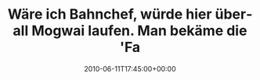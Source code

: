 ---
retweeted: false
source: <a href="http://twitter.com" rel="nofollow">Twitter Web Client</a>
entities:
  hashtags: []
  symbols: []
  user_mentions: []
  urls: []
display_text_range:
- '0'
- '109'
favorite_count: '0'
id_str: '15945132532'
truncated: false
retweet_count: '0'
id: '15945132532'
created_at: Fri Jun 11 17:45:00 +0000 2010
favorited: false
full_text: Wäre ich Bahnchef, würde hier überall Mogwai laufen. Man bekäme die 'Fahrzeitverlängerungen'
  gar nicht mit...
lang: de
tags:
- pesos/twitter
date: '2010-06-11T17:45:00+00:00'
src: https://twitter.com/bascht/status/15945132532
original_url: https://twitter.com/bascht/status/15945132532
type: twitter_tweet
text: Wäre ich Bahnchef, würde hier überall Mogwai laufen. Man bekäme die 'Fahrzeitverlängerungen'
  gar nicht mit...
title: Wäre ich Bahnchef, würde hier überall Mogwai laufen. Man bekäme die 'Fa

---